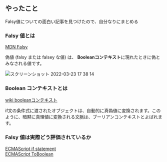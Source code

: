 ## やったこと
Falsy値についての面白い記事を見つけたので、自分なりにまとめる


### Falsy 値とは
[MDN Falsy](https://developer.mozilla.org/ja/docs/Glossary/Falsy)  

偽値 (falsy または falsey な値) は、 **Booleanコンテキスト**に現れたときに偽とみなされる値です。

![スクリーンショット 2022-03-23 17 38 14](https://user-images.githubusercontent.com/78260526/159657648-6ff9214a-34d0-46ad-b9e9-a48bd13e6cba.png)  

### Boolean コンテキストとは
[wiki booleanコンテキスト](https://ja.wikibooks.org/wiki/JavaScript/Boolean#%E3%83%96%E3%83%BC%E3%83%AA%E3%82%A2%E3%83%B3%E3%82%B3%E3%83%B3%E3%83%86%E3%82%AD%E3%82%B9%E3%83%88)  

if文の条件式に渡されたオブジェクトは、自動的に真偽値に変換されます。このように、暗黙に真理値に変換される文脈は、ブーリアンコンテキストとよばれます。

### Falsy 値は実際どう評価されているか
[ECMAScript if statement](https://tc39.es/ecma262/#sec-if-statement)  
[ECMAScript ToBoolean](https://tc39.es/ecma262/#sec-toboolean)










